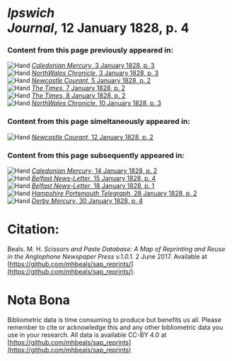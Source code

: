 # *Ipswich Journal*, 12 January 1828, p. 4  
  
### Content from this page previously appeared in:  
![Hand](http://scissorsandpaste.net/wp-content/uploads/2017/06/smallhandpointer.png) [*Caledonian Mercury*, 3 January 1828, p. 3](https://mhbeals.github.io/sap_html/Caledonian-Mercury/Caledonian-Mercury-3-January-1828-p-3)  
![Hand](http://scissorsandpaste.net/wp-content/uploads/2017/06/smallhandpointer.png) [*NorthWales Chronicle*, 3 January 1828, p. 3](https://mhbeals.github.io/sap_html/NorthWales-Chronicle/NorthWales-Chronicle-3-January-1828-p-3)  
![Hand](http://scissorsandpaste.net/wp-content/uploads/2017/06/smallhandpointer.png) [*Newcastle Courant*, 5 January 1828, p. 2](https://mhbeals.github.io/sap_html/Newcastle-Courant/Newcastle-Courant-5-January-1828-p-2)  
![Hand](http://scissorsandpaste.net/wp-content/uploads/2017/06/smallhandpointer.png) [*The Times*, 7 January 1828, p. 2](https://mhbeals.github.io/sap_html/The-Times/The-Times-7-January-1828-p-2)  
![Hand](http://scissorsandpaste.net/wp-content/uploads/2017/06/smallhandpointer.png) [*The Times*, 8 January 1828, p. 2](https://mhbeals.github.io/sap_html/The-Times/The-Times-8-January-1828-p-2)  
![Hand](http://scissorsandpaste.net/wp-content/uploads/2017/06/smallhandpointer.png) [*NorthWales Chronicle*, 10 January 1828, p. 3](https://mhbeals.github.io/sap_html/NorthWales-Chronicle/NorthWales-Chronicle-10-January-1828-p-3)  
  
### Content from this page simeltaneously appeared in:  
![Hand](http://scissorsandpaste.net/wp-content/uploads/2017/06/smallhandpointer.png) [*Newcastle Courant*, 12 January 1828, p. 2](https://mhbeals.github.io/sap_html/Newcastle-Courant/Newcastle-Courant-12-January-1828-p-2)  
  
### Content from this page subsequently appeared in:  
![Hand](http://scissorsandpaste.net/wp-content/uploads/2017/06/smallhandpointer.png) [*Caledonian Mercury*, 14 January 1828, p. 2](https://mhbeals.github.io/sap_html/Caledonian-Mercury/Caledonian-Mercury-14-January-1828-p-2)  
![Hand](http://scissorsandpaste.net/wp-content/uploads/2017/06/smallhandpointer.png) [*Belfast News-Letter*, 15 January 1828, p. 4](https://mhbeals.github.io/sap_html/Belfast-News-Letter/Belfast-News-Letter-15-January-1828-p-4)  
![Hand](http://scissorsandpaste.net/wp-content/uploads/2017/06/smallhandpointer.png) [*Belfast News-Letter*, 18 January 1828, p. 1](https://mhbeals.github.io/sap_html/Belfast-News-Letter/Belfast-News-Letter-18-January-1828-p-1)  
![Hand](http://scissorsandpaste.net/wp-content/uploads/2017/06/smallhandpointer.png) [*Hampshire Portsmouth Telegraph*, 28 January 1828, p. 2](https://mhbeals.github.io/sap_html/Hampshire-Portsmouth-Telegraph/Hampshire-Portsmouth-Telegraph-28-January-1828-p-2)  
![Hand](http://scissorsandpaste.net/wp-content/uploads/2017/06/smallhandpointer.png) [*Derby Mercury*, 30 January 1828, p. 4](https://mhbeals.github.io/sap_html/Derby-Mercury/Derby-Mercury-30-January-1828-p-4)  


# Citation: 

Beals. M. H. *Scissors and Paste Database: A Map of Reprinting and Reuse in the Anglophone Newspaper Press v.1.0.1.* 2 June 2017. Available at [https://github.com/mhbeals/sap_reprints/](https://github.com/mhbeals/sap_reprints/). 

# Nota Bona

Bibliometric data is time consuming to produce but benefits us all. Please remember to cite or acknowledge this and any other bibliometric data you use in your research. All data is available CC-BY 4.0 at [https://github.com/mhbeals/sap_reprints](https://github.com/mhbeals/sap_reprints)